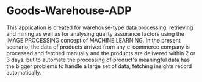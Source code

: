 # Goods-Warehouse-ADP
This application is created for warehouse-type data processing, retrieving and mining as well as for analysing quality assurance factors using the IMAGE PROCESSING concept of MACHINE LEARNING. In the present scenario, the data of products arrived from any e-commerce company is processed and fetched manually and the products are delivered within 2 or 3 days. but to automate the processing of product's meaningful data has the bigger problems to handle a large set of data, fetching insights record automatically. 
